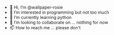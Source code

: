 - 👋 Hi, I’m @wallpaper-rosie
- 👀 I’m interested in programming but not too much
- 🌱 I’m currently learning python
- 💞️ I’m looking to collaborate on ... nothing for now
- 📫 How to reach me ... please don't

<!---
wallpaper-rosie/wallpaper-rosie is a ✨ special ✨ repository because its `README.md` (this file) appears on your GitHub profile.
You can click the Preview link to take a look at your changes.
--->
